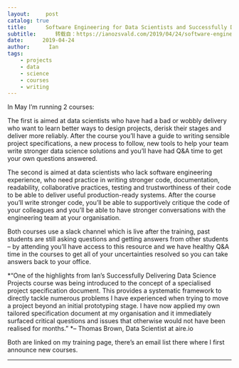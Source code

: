 ```yaml
---
layout:     post
catalog: true
title:      Software Engineering for Data Scientists and Successfully Delivering Data Science Projects – 2 courses for May
subtitle:      转载自：https://ianozsvald.com/2019/04/24/software-engineering-for-data-scientists-and-successfully-delivering-data-science-projects-2-courses-for-may/
date:      2019-04-24
author:      Ian
tags:
    - projects
    - data
    - science
    - courses
    - writing
---
```


In May I’m running 2 courses:

The first is aimed at data scientists who have had a bad or wobbly delivery who want to learn better ways to design projects, derisk their stages and deliver more reliably. After the course you’ll have a guide to writing sensible project specifications, a new process to follow, new tools to help your team write stronger data science solutions and you’ll have had Q&A time to get your own questions answered.

The second is aimed at data scientists who lack software engineering experience, who need practice in writing stronger code, documentation, readability, collaborative practices, testing and trustworthiness of their code to be able to deliver useful production-ready systems. After the course you’ll write stronger code, you’ll be able to supportively critique the code of your colleagues and you’ll be able to have stronger conversations with the engineering team at your organisation.

Both courses use a slack channel which is live after the training, past students are still asking questions and getting answers from other students – by attending you’ll have access to this resource and we have healthy Q&A time in the courses to get all of your uncertainties resolved so you can take answers back to your office.

*“One of the highlights from Ian’s Successfully Delivering Data Science Projects course was being introduced to the concept of a specialised project specification document. This provides a systematic framework to directly tackle numerous problems I have experienced when trying to move a project beyond an initial prototyping stage. I have now applied my own tailored specification document at my organisation and it immediately surfaced critical questions and issues that otherwise would not have been realised for months.” *– Thomas Brown, Data Scientist at aire.io

Both are linked on my training page, there’s an email list there where I first announce new courses.

---
